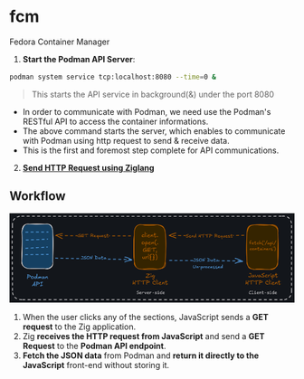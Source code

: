 # fcm
Fedora Container Manager

1. **Start the Podman API Server**:

``` sh
podman system service tcp:localhost:8080 --time=0 &
```
> This starts the API service in background(&) under the port 8080

- In order to communicate with Podman, we need use the Podman's RESTful API to access the container informations.
- The above command starts the server, which enables to communicate with Podman using http request to send & receive data.
- This is the first and foremost step complete for API communications.

2. [**Send HTTP Request using Ziglang**](./get/README.md)

## Workflow

![back-end img](./docs/img/back-end.png)
1. When the user clicks any of the sections, JavaScript sends a **GET request** to the Zig application.
2. Zig **receives the HTTP request from JavaScript** and send a **GET Request** to the **Podman API endpoint**.
3. **Fetch the JSON data** from Podman and **return it directly to the JavaScript** front-end without storing it.

